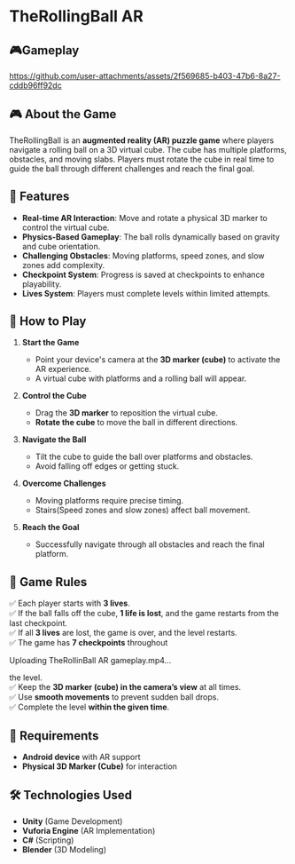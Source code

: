 # TheRollingBall AR

## 🎮Gameplay
https://github.com/user-attachments/assets/2f569685-b403-47b6-8a27-cddb96ff92dc


## 🎮 About the Game
TheRollingBall is an **augmented reality (AR) puzzle game** where players navigate a rolling ball on a 3D virtual cube. The cube has multiple platforms, obstacles, and moving slabs. Players must rotate the cube in real time to guide the ball through different challenges and reach the final goal.

## 🚀 Features
- **Real-time AR Interaction**: Move and rotate a physical 3D marker to control the virtual cube.
- **Physics-Based Gameplay**: The ball rolls dynamically based on gravity and cube orientation.
- **Challenging Obstacles**: Moving platforms, speed zones, and slow zones add complexity.
- **Checkpoint System**: Progress is saved at checkpoints to enhance playability.
- **Lives System**: Players must complete levels within limited attempts.

## 📌 How to Play
1. **Start the Game**
   - Point your device's camera at the **3D marker (cube)** to activate the AR experience.
   - A virtual cube with platforms and a rolling ball will appear.

2. **Control the Cube**
   - Drag the **3D marker** to reposition the virtual cube.
   - **Rotate the cube** to move the ball in different directions.

3. **Navigate the Ball**
   - Tilt the cube to guide the ball over platforms and obstacles.
   - Avoid falling off edges or getting stuck.

4. **Overcome Challenges**
   - Moving platforms require precise timing.
   - Stairs(Speed zones and slow zones) affect ball movement.

5. **Reach the Goal**
   - Successfully navigate through all obstacles and reach the final platform.

## 📜 Game Rules
✅ Each player starts with **3 lives**.  
✅ If the ball falls off the cube, **1 life is lost**, and the game restarts from the last checkpoint.  
✅ If all **3 lives** are lost, the game is over, and the level restarts.  
✅ The game has **7 checkpoints** throughout 

Uploading TheRollinBall AR gameplay.mp4…

the level.  
✅ Keep the **3D marker (cube) in the camera’s view** at all times.  
✅ Use **smooth movements** to prevent sudden ball drops.  
✅ Complete the level **within the given time**.  

## 📲 Requirements
- **Android device** with AR support
- **Physical 3D Marker (Cube)** for interaction

## 🛠️ Technologies Used
- **Unity** (Game Development)
- **Vuforia Engine** (AR Implementation)
- **C#** (Scripting)
- **Blender** (3D Modeling)


